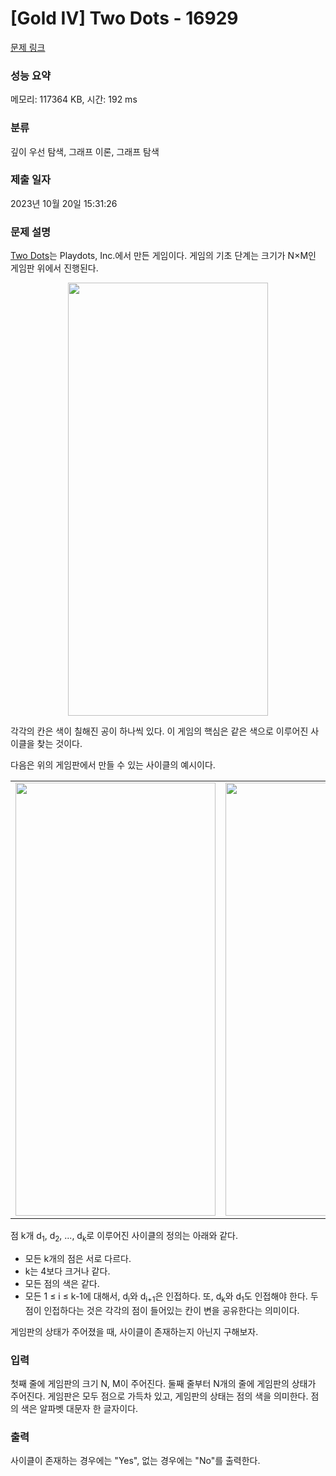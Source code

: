 # [Gold IV] Two Dots - 16929 

[문제 링크](https://www.acmicpc.net/problem/16929) 

### 성능 요약

메모리: 117364 KB, 시간: 192 ms

### 분류

깊이 우선 탐색, 그래프 이론, 그래프 탐색

### 제출 일자

2023년 10월 20일 15:31:26

### 문제 설명

<p><a href="https://www.dots.co/twodots/">Two Dots</a>는 Playdots, Inc.에서 만든 게임이다. 게임의 기초 단계는 크기가 N×M인 게임판 위에서 진행된다.</p>

<p style="text-align: center;"><img alt="" src="https://upload.acmicpc.net/6a0e30d5-c325-40e4-b8b2-e5878b8dbc49/-/preview/" style="width: 320px; height: 693px;"></p>

<p>각각의 칸은 색이 칠해진 공이 하나씩 있다. 이 게임의 핵심은 같은 색으로 이루어진 사이클을 찾는 것이다.</p>

<p>다음은 위의 게임판에서 만들 수 있는 사이클의 예시이다.</p>

<table class="table table-bordered" style="width: 100%;">
	<tbody>
		<tr>
			<td style="width: 50%; text-align: center;"><img alt="" src="https://upload.acmicpc.net/33712230-43d5-45f7-8b2d-dcb21b9c602c/-/preview/" style="width: 320px; height: 693px;"></td>
			<td style="width: 50%; text-align: center;"><img alt="" src="https://upload.acmicpc.net/93730ab5-3ecf-4553-a411-50c22aa1e413/-/preview/" style="width: 320px; height: 693px;"></td>
		</tr>
	</tbody>
</table>

<p>점 k개 d<sub>1</sub>, d<sub>2</sub>, ..., d<sub>k</sub>로 이루어진 사이클의 정의는 아래와 같다.</p>

<ul>
	<li>모든 k개의 점은 서로 다르다. </li>
	<li>k는 4보다 크거나 같다.</li>
	<li>모든 점의 색은 같다.</li>
	<li>모든 1 ≤ i ≤ k-1에 대해서, d<sub>i</sub>와 d<sub>i+1</sub>은 인접하다. 또, d<sub>k</sub>와 d<sub>1</sub>도 인접해야 한다. 두 점이 인접하다는 것은 각각의 점이 들어있는 칸이 변을 공유한다는 의미이다.</li>
</ul>

<p>게임판의 상태가 주어졌을 때, 사이클이 존재하는지 아닌지 구해보자.</p>

### 입력 

 <p>첫째 줄에 게임판의 크기 N, M이 주어진다. 둘째 줄부터 N개의 줄에 게임판의 상태가 주어진다. 게임판은 모두 점으로 가득차 있고, 게임판의 상태는 점의 색을 의미한다. 점의 색은 알파벳 대문자 한 글자이다.</p>

### 출력 

 <p>사이클이 존재하는 경우에는 "Yes", 없는 경우에는 "No"를 출력한다.</p>

